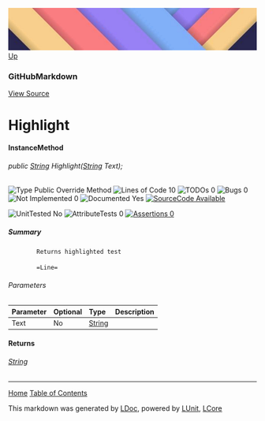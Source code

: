 ![](../Content/LDoc-banner-small.png "")
[Up](GitHubMarkdown.md)

### GitHubMarkdown
[View Source](../Markdown/GitHubMarkdown.cs)

# Highlight

#### InstanceMethod

###### public [String](https://msdn.microsoft.com/en-us/library/system.string.aspx) Highlight([String](https://msdn.microsoft.com/en-us/library/system.string.aspx) Text);

![Type Public  Override Method](http://b.repl.ca/v1/Type-Public%20%20Override%20Method-blue.png "") ![Lines of Code 10](http://b.repl.ca/v1/Lines%20of%20Code-10-blue.png "") ![TODOs 0](http://b.repl.ca/v1/TODOs-0-green.png "") ![Bugs 0](http://b.repl.ca/v1/Bugs-0-green.png "") ![Not Implemented 0](http://b.repl.ca/v1/Not%20Implemented-0-green.png "") ![Documented Yes](http://b.repl.ca/v1/Documented-Yes-brightgreen.png "") [![SourceCode Available](http://b.repl.ca/v1/SourceCode-Available-brightgreen.png "")](../Markdown/GitHubMarkdown.cs#L371)

![UnitTested No](http://b.repl.ca/v1/UnitTested-No-lightgrey.png "") ![AttributeTests 0](http://b.repl.ca/v1/AttributeTests-0-lightgrey.png "") [![Assertions 0](http://b.repl.ca/v1/Assertions-0-lightgrey.png "")](../Markdown/GitHubMarkdown.cs)

##### Summary

            Returns highlighted test
            
            =Line=
            
            

###### Parameters

Parameter | Optional | Type | Description
:---  | :---  | :---  | :--- 
Text | No | [String](https://msdn.microsoft.com/en-us/library/system.string.aspx) | 


#### Returns

###### [String](https://msdn.microsoft.com/en-us/library/system.string.aspx)



---

[Home](../../README.md) [Table of Contents](../../TableOfContents.md)

This markdown was generated by [LDoc](https://github.com/CodeSingularity/LDoc), powered by [LUnit](https://github.com/CodeSingularity/LUnit), [LCore](https://github.com/CodeSingularity/LCore)
